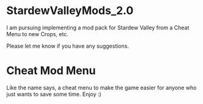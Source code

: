 # StardewValleyMods_2.0
 
I am pursuing implementing a mod pack for Stardew Valley from a Cheat Menu to new Crops, etc.

Please let me know if you have any suggestions.
<h1>Cheat Mod Menu</h1>
Like the name says, a cheat menu to make the game easier for anyone who just wants to save some time.
Enjoy :)
